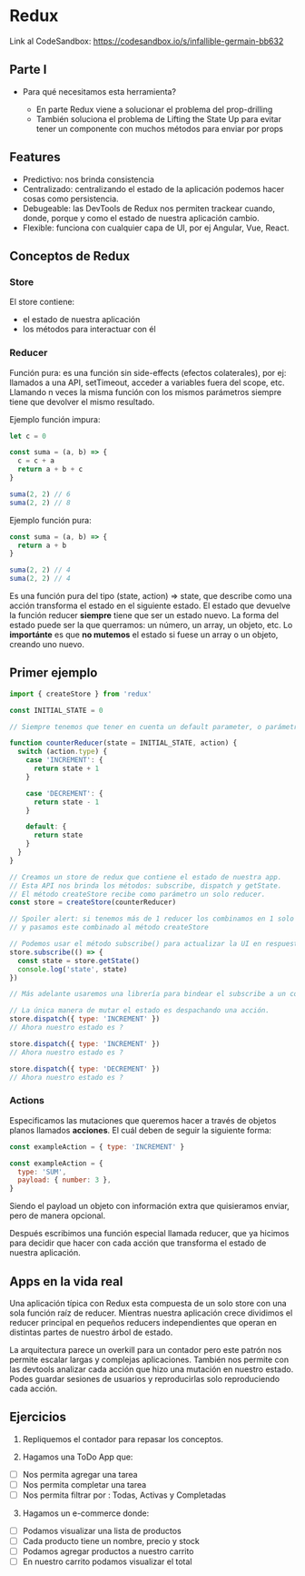 # Redux

Link al CodeSandbox: https://codesandbox.io/s/infallible-germain-bb632

## Parte I

- Para qué necesitamos esta herramienta?

  - En parte Redux viene a solucionar el problema del prop-drilling
  - También soluciona el problema de Lifting the State Up para evitar tener un componente con muchos métodos para enviar por props

## Features

- Predictivo: nos brinda consistencia
- Centralizado: centralizando el estado de la aplicación podemos hacer cosas como persistencia.
- Debugeable: las DevTools de Redux nos permiten trackear cuando, donde, porque y como el estado de nuestra aplicación cambio.
- Flexible: funciona con cualquier capa de UI, por ej Angular, Vue, React.

## Conceptos de Redux

### Store

El store contiene:

- el estado de nuestra aplicación
- los métodos para interactuar con él

### Reducer

Función pura: es una función sin side-effects (efectos colaterales), por ej: llamados a una API, setTimeout, acceder a variables fuera del scope, etc. Llamando n veces la misma función con los mismos parámetros siempre tiene que devolver el mismo resultado.

Ejemplo función impura:

```javascript
let c = 0

const suma = (a, b) => {
  c = c + a
  return a + b + c
}

suma(2, 2) // 6
suma(2, 2) // 8
```

Ejemplo función pura:

```javascript
const suma = (a, b) => {
  return a + b
}

suma(2, 2) // 4
suma(2, 2) // 4
```

Es una función pura del tipo (state, action) => state, que describe como una acción transforma el estado en el siguiente estado.
El estado que devuelve la función reducer **siempre** tiene que ser un estado nuevo.
La forma del estado puede ser la que querramos: un número, un array, un objeto, etc.
Lo **importánte** es que **no mutemos** el estado si fuese un array o un objeto, creando uno nuevo.

## Primer ejemplo

```javascript
import { createStore } from 'redux'

const INITIAL_STATE = 0

// Siempre tenemos que tener en cuenta un default parameter, o parámetro por defecto para inicializar nuestro state con algún valor.

function counterReducer(state = INITIAL_STATE, action) {
  switch (action.type) {
    case 'INCREMENT': {
      return state + 1
    }

    case 'DECREMENT': {
      return state - 1
    }

    default: {
      return state
    }
  }
}

// Creamos un store de redux que contiene el estado de nuestra app.
// Esta API nos brinda los métodos: subscribe, dispatch y getState.
// El método createStore recibe como parámetro un solo reducer.
const store = createStore(counterReducer)

// Spoiler alert: si tenemos más de 1 reducer los combinamos en 1 solo
// y pasamos este combinado al método createStore

// Podemos usar el método subscribe() para actualizar la UI en respuesta a los cambios de estado.
store.subscribe(() => {
  const state = store.getState()
  console.log('state', state)
})

// Más adelante usaremos una librería para bindear el subscribe a un componete por ejemplo usando react-redux para no usar subscribe() directamente.

// La única manera de mutar el estado es despachando una acción.
store.dispatch({ type: 'INCREMENT' })
// Ahora nuestro estado es ?

store.dispatch({ type: 'INCREMENT' })
// Ahora nuestro estado es ?

store.dispatch({ type: 'DECREMENT' })
// Ahora nuestro estado es ?
```

### Actions

Especificamos las mutaciones que queremos hacer a través de objetos planos llamados **acciones**.
El cuál deben de seguir la siguiente forma:

```javascript
const exampleAction = { type: 'INCREMENT' }
```

```javascript
const exampleAction = {
  type: 'SUM',
  payload: { number: 3 },
}
```

Siendo el payload un objeto con información extra que quisieramos enviar, pero de manera opcional.

Después escribimos una función especial llamada reducer, que ya hicimos para decidir que hacer con cada acción que transforma el estado de nuestra aplicación.

## Apps en la vida real

Una aplicación típica con Redux esta compuesta de un solo store con una sola función raíz de reducer. Mientras nuestra aplicación crece dividimos el reducer principal en pequeños reducers independientes que operan en distintas partes de nuestro árbol de estado.

La arquitectura parece un overkill para un contador pero este patrón nos permite escalar largas y complejas aplicaciones.
También nos permite con las devtools analizar cada acción que hizo una mutación en nuestro estado.
Podes guardar sesiones de usuarios y reproducirlas solo reproduciendo cada acción.

## Ejercicios

1. Repliquemos el contador para repasar los conceptos.

2. Hagamos una ToDo App que:

- [ ] Nos permita agregar una tarea
- [ ] Nos permita completar una tarea
- [ ] Nos permita filtrar por : Todas, Activas y Completadas

3. Hagamos un e-commerce donde:

- [ ] Podamos visualizar una lista de productos
- [ ] Cada producto tiene un nombre, precio y stock
- [ ] Podamos agregar productos a nuestro carrito
- [ ] En nuestro carrito podamos visualizar el total
